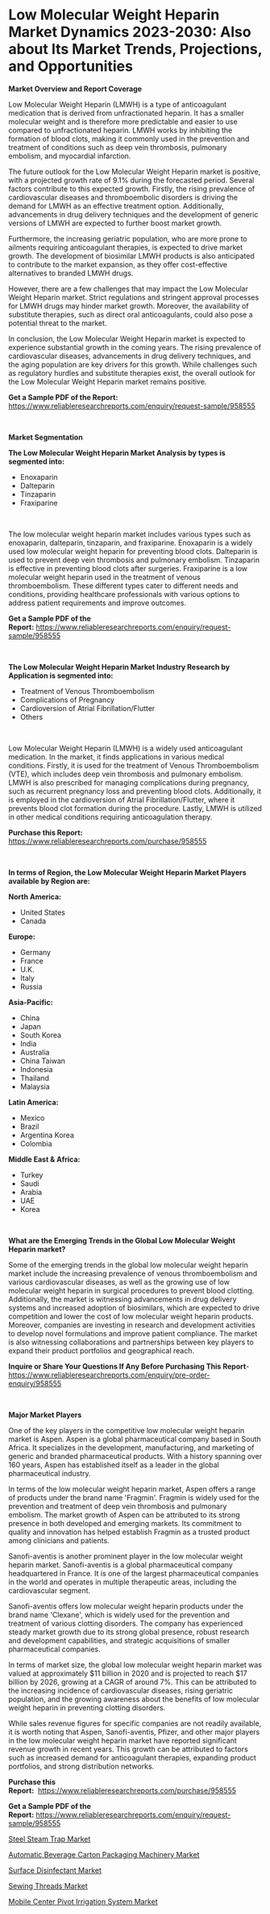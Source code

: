<p><h1>Low Molecular Weight Heparin Market Dynamics 2023-2030: Also about Its Market Trends, Projections, and Opportunities</h1></p><p><strong>Market Overview and Report Coverage</strong></p>
<p><p>Low Molecular Weight Heparin (LMWH) is a type of anticoagulant medication that is derived from unfractionated heparin. It has a smaller molecular weight and is therefore more predictable and easier to use compared to unfractionated heparin. LMWH works by inhibiting the formation of blood clots, making it commonly used in the prevention and treatment of conditions such as deep vein thrombosis, pulmonary embolism, and myocardial infarction.</p><p>The future outlook for the Low Molecular Weight Heparin market is positive, with a projected growth rate of 9.1% during the forecasted period. Several factors contribute to this expected growth. Firstly, the rising prevalence of cardiovascular diseases and thromboembolic disorders is driving the demand for LMWH as an effective treatment option. Additionally, advancements in drug delivery techniques and the development of generic versions of LMWH are expected to further boost market growth.</p><p>Furthermore, the increasing geriatric population, who are more prone to ailments requiring anticoagulant therapies, is expected to drive market growth. The development of biosimilar LMWH products is also anticipated to contribute to the market expansion, as they offer cost-effective alternatives to branded LMWH drugs.</p><p>However, there are a few challenges that may impact the Low Molecular Weight Heparin market. Strict regulations and stringent approval processes for LMWH drugs may hinder market growth. Moreover, the availability of substitute therapies, such as direct oral anticoagulants, could also pose a potential threat to the market.</p><p>In conclusion, the Low Molecular Weight Heparin market is expected to experience substantial growth in the coming years. The rising prevalence of cardiovascular diseases, advancements in drug delivery techniques, and the aging population are key drivers for this growth. While challenges such as regulatory hurdles and substitute therapies exist, the overall outlook for the Low Molecular Weight Heparin market remains positive.</p></p>
<p><strong>Get a Sample PDF of the Report:</strong> <a href="https://www.reliableresearchreports.com/enquiry/request-sample/958555">https://www.reliableresearchreports.com/enquiry/request-sample/958555</a></p>
<p>&nbsp;</p>
<p><strong>Market Segmentation</strong></p>
<p><strong>The Low Molecular Weight Heparin Market Analysis by types is segmented into:</strong></p>
<p><ul><li>Enoxaparin</li><li>Dalteparin</li><li>Tinzaparin</li><li>Fraxiparine</li></ul></p>
<p>&nbsp;</p>
<p><p>The low molecular weight heparin market includes various types such as enoxaparin, dalteparin, tinzaparin, and fraxiparine. Enoxaparin is a widely used low molecular weight heparin for preventing blood clots. Dalteparin is used to prevent deep vein thrombosis and pulmonary embolism. Tinzaparin is effective in preventing blood clots after surgeries. Fraxiparine is a low molecular weight heparin used in the treatment of venous thromboembolism. These different types cater to different needs and conditions, providing healthcare professionals with various options to address patient requirements and improve outcomes.</p></p>
<p><strong>Get a Sample PDF of the Report:</strong>&nbsp;<a href="https://www.reliableresearchreports.com/enquiry/request-sample/958555">https://www.reliableresearchreports.com/enquiry/request-sample/958555</a></p>
<p>&nbsp;</p>
<p><strong>The Low Molecular Weight Heparin Market Industry Research by Application is segmented into:</strong></p>
<p><ul><li>Treatment of Venous Thromboembolism</li><li>Complications of Pregnancy</li><li>Cardioversion of Atrial Fibrillation/Flutter</li><li>Others</li></ul></p>
<p>&nbsp;</p>
<p><p>Low Molecular Weight Heparin (LMWH) is a widely used anticoagulant medication. In the market, it finds applications in various medical conditions. Firstly, it is used for the treatment of Venous Thromboembolism (VTE), which includes deep vein thrombosis and pulmonary embolism. LMWH is also prescribed for managing complications during pregnancy, such as recurrent pregnancy loss and preventing blood clots. Additionally, it is employed in the cardioversion of Atrial Fibrillation/Flutter, where it prevents blood clot formation during the procedure. Lastly, LMWH is utilized in other medical conditions requiring anticoagulation therapy.</p></p>
<p><strong>Purchase this Report:</strong>&nbsp; <a href="https://www.reliableresearchreports.com/purchase/958555">https://www.reliableresearchreports.com/purchase/958555</a></p>
<p>&nbsp;</p>
<p><strong>In terms of Region, the Low Molecular Weight Heparin Market Players available by Region are:</strong></p>
<p>
    <p> <strong> North America: </strong>
        <ul>
            <li>United States</li>
            <li>Canada</li>
        </ul>
        </p> 
    <p> <strong> Europe: </strong>
        <ul>
            <li>Germany</li>
            <li>France</li>
            <li>U.K.</li>
            <li>Italy</li>
            <li>Russia</li>
        </ul>
        </p> 
    <p> <strong> Asia-Pacific: </strong>
        <ul>
            <li>China</li>
            <li>Japan</li>
            <li>South Korea</li>
            <li>India</li>
            <li>Australia</li>
            <li>China Taiwan</li>
            <li>Indonesia</li>
            <li>Thailand</li>
            <li>Malaysia</li>
        </ul>
        </p> 
    <p> <strong> Latin America: </strong>
        <ul>
            <li>Mexico</li>
            <li>Brazil</li>
            <li>Argentina Korea</li>
            <li>Colombia</li>
        </ul>
        </p> 
    <p> <strong> Middle East & Africa: </strong>
        <ul>
            <li>Turkey</li>
            <li>Saudi</li>
            <li>Arabia</li>
            <li>UAE</li>
            <li>Korea</li>
        </ul>
    </p>
    </p>
<p>&nbsp;</p>
<p><strong>What are the Emerging Trends in the Global Low Molecular Weight Heparin market?</strong></p>
<p><p>Some of the emerging trends in the global low molecular weight heparin market include the increasing prevalence of venous thromboembolism and various cardiovascular diseases, as well as the growing use of low molecular weight heparin in surgical procedures to prevent blood clotting. Additionally, the market is witnessing advancements in drug delivery systems and increased adoption of biosimilars, which are expected to drive competition and lower the cost of low molecular weight heparin products. Moreover, companies are investing in research and development activities to develop novel formulations and improve patient compliance. The market is also witnessing collaborations and partnerships between key players to expand their product portfolios and geographical reach.</p></p>
<p><strong>Inquire or Share Your Questions If Any Before Purchasing This Report</strong>- <a href="https://www.reliableresearchreports.com/enquiry/pre-order-enquiry/958555">https://www.reliableresearchreports.com/enquiry/pre-order-enquiry/958555</a></p>
<p>&nbsp;</p>
<p><strong>Major Market Players</strong></p>
<p><p>One of the key players in the competitive low molecular weight heparin market is Aspen. Aspen is a global pharmaceutical company based in South Africa. It specializes in the development, manufacturing, and marketing of generic and branded pharmaceutical products. With a history spanning over 160 years, Aspen has established itself as a leader in the global pharmaceutical industry. </p><p>In terms of the low molecular weight heparin market, Aspen offers a range of products under the brand name 'Fragmin'. Fragmin is widely used for the prevention and treatment of deep vein thrombosis and pulmonary embolism. The market growth of Aspen can be attributed to its strong presence in both developed and emerging markets. Its commitment to quality and innovation has helped establish Fragmin as a trusted product among clinicians and patients.</p><p>Sanofi-aventis is another prominent player in the low molecular weight heparin market. Sanofi-aventis is a global pharmaceutical company headquartered in France. It is one of the largest pharmaceutical companies in the world and operates in multiple therapeutic areas, including the cardiovascular segment. </p><p>Sanofi-aventis offers low molecular weight heparin products under the brand name 'Clexane', which is widely used for the prevention and treatment of various clotting disorders. The company has experienced steady market growth due to its strong global presence, robust research and development capabilities, and strategic acquisitions of smaller pharmaceutical companies. </p><p>In terms of market size, the global low molecular weight heparin market was valued at approximately $11 billion in 2020 and is projected to reach $17 billion by 2026, growing at a CAGR of around 7%. This can be attributed to the increasing incidence of cardiovascular diseases, rising geriatric population, and the growing awareness about the benefits of low molecular weight heparin in preventing clotting disorders.</p><p>While sales revenue figures for specific companies are not readily available, it is worth noting that Aspen, Sanofi-aventis, Pfizer, and other major players in the low molecular weight heparin market have reported significant revenue growth in recent years. This growth can be attributed to factors such as increased demand for anticoagulant therapies, expanding product portfolios, and strong distribution networks.</p></p>
<p><strong>Purchase this Report:</strong>&nbsp;&nbsp;<a href="https://www.reliableresearchreports.com/purchase/958555">https://www.reliableresearchreports.com/purchase/958555</a></p>
<p></p>
<p><strong>Get a Sample PDF of the Report:</strong>&nbsp;<a href="https://www.reliableresearchreports.com/enquiry/request-sample/958555">https://www.reliableresearchreports.com/enquiry/request-sample/958555</a></p>
<p><p><a href="https://medium.com/@nathanl41025/steel-steam-trap-market-size-cagr-trends-2024-2030-611b21f689f3">Steel Steam Trap Market</a></p><p><a href="https://medium.com/@maryg156987/automatic-beverage-carton-packaging-machinery-market-insights-into-market-cagr-market-trends-and-5de32fef0bfd">Automatic Beverage Carton Packaging Machinery Market</a></p><p><a href="https://github.com/pizolina/Market-Research-Report-List-1/blob/main/surface-disinfectant-market.md">Surface Disinfectant Market</a></p><p><a href="https://github.com/sofayahoo2023/Market-Research-Report-List-1/blob/main/sewing-threads-market.md">Sewing Threads Market</a></p><p><a href="https://medium.com/@rosm15203/mobile-center-pivot-irrigation-system-market-competitive-analysis-market-trends-and-forecast-to-4d013ffc7f9a">Mobile Center Pivot Irrigation System Market</a></p></p>